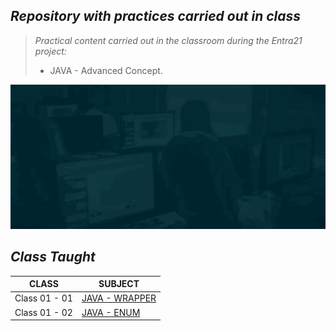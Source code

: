 ## _Repository with practices carried out in class_

> _Practical content carried out in the classroom during the Entra21 project:_
> - JAVA - Advanced Concept.

![Gif Entra21](https://raw.githubusercontent.com/seiler-emerson/Entra21_Logica_Java_2022/main/gif/entra21.gif)

## _Class Taught_

| CLASS | SUBJECT |
|------|---------|
|Class 01 - 01|[JAVA - WRAPPER ](./Aulas%20-%20Java%20Avançado/src/br/com/entra21/java/avancado/principal/)
|Class 01 - 02|[JAVA - ENUM ](./Aulas%20-%20Java%20Avançado/src/br/com/entra21/java/avancado/aula_01/enums/)

